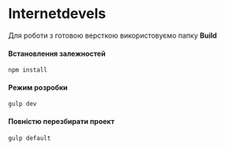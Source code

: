 # Internetdevels

Для роботи з готовою версткою використовуємо папку **Build**

#### Встановлення залежностей

```
npm install
```

#### Режим розробки

```
gulp dev
```

#### Повністю перезбирати проект

```
gulp default
```